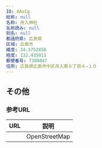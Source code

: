 ```yaml
---
ID: 6AxCg
総称: null
名称: 舟入神社
名称読み: null
別名: null
都道府県: 広島県
区域: 広島市
緯度: 34.3752856
経度: 132.435811
郵便番号: 7300847
住所: 広島県広島市中区舟入南６丁目４−１０
---
```


## その他

### 参考URL

| URL | 説明          |
| --- | ------------- |
|     | OpenStreetMap |
